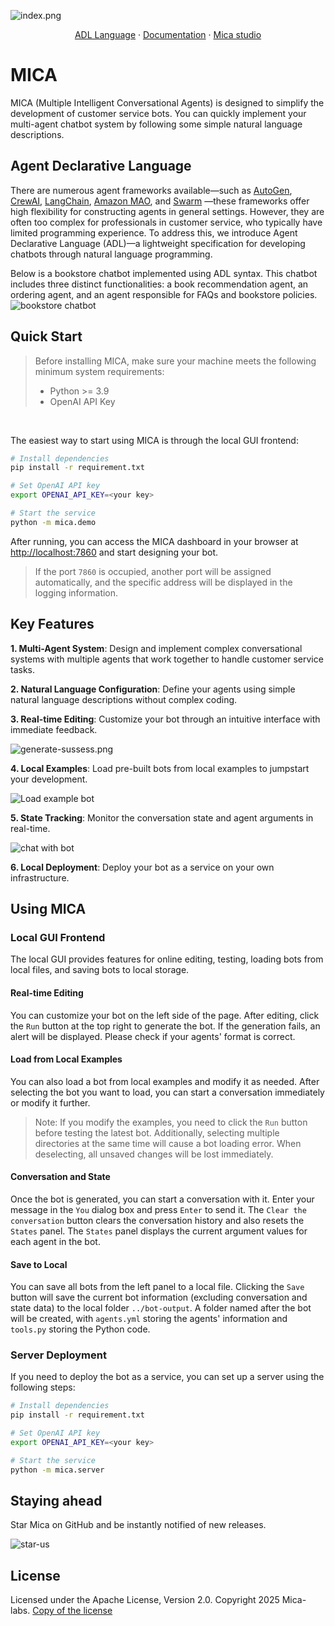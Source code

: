 ![index.png](static/index.png)

<p align="center">
  <a href="https://arxiv.org/abs/2504.14787">ADL Language</a> ·
  <a href="https://mica-labs.github.io/">Documentation</a>  ·
  <a href="https://www.promptai.us">Mica studio</a>
</p>


# MICA
MICA (Multiple Intelligent Conversational Agents) is designed to simplify the development of customer service bots. You can quickly implement your multi-agent chatbot system by following some simple natural language descriptions.

## Agent Declarative Language
There are numerous agent frameworks available—such as [AutoGen](https://github.com/microsoft/autogen), [CrewAI](https://github.com/crewAIInc/crewAI), [LangChain](https://github.com/langchain-ai/langchain), [Amazon MAO](https://github.com/awslabs/multi-agent-orchestrator), and [Swarm](https://github.com/openai/swarm) —these frameworks offer high flexibility for constructing agents in general settings. However, they are often too complex for professionals in customer service, who typically have limited programming experience. To address this, we introduce Agent Declarative Language (ADL)—a lightweight specification for developing chatbots through natural language programming.

Below is a bookstore chatbot implemented using ADL syntax. This chatbot includes three distinct functionalities: a book recommendation agent, an ordering agent, and an agent responsible for FAQs and bookstore policies.
![bookstore chatbot](./bookstore.jpg)



## Quick Start
> Before installing MICA, make sure your machine meets the following minimum system requirements:
>
>- Python >= 3.9
>- OpenAI API Key

</br>

The easiest way to start using MICA is through the local GUI frontend:

```bash
# Install dependencies
pip install -r requirement.txt

# Set OpenAI API key
export OPENAI_API_KEY=<your key>

# Start the service
python -m mica.demo
```

After running, you can access the MICA dashboard in your browser at [http://localhost:7860](http://localhost:7860) and start designing your bot.

> If the port `7860` is occupied, another port will be assigned automatically, and the specific address will be displayed in the logging information.

## Key Features

**1. Multi-Agent System**:
Design and implement complex conversational systems with multiple agents that work together to handle customer service tasks.

**2. Natural Language Configuration**:
Define your agents using simple natural language descriptions without complex coding.

**3. Real-time Editing**:
Customize your bot through an intuitive interface with immediate feedback.

![generate-sussess.png](static/generate-sussess.png)

**4. Local Examples**:
Load pre-built bots from local examples to jumpstart your development.

![Load example bot](static/load-from-disk.png)

**5. State Tracking**:
Monitor the conversation state and agent arguments in real-time.

![chat with bot](static/chat.png)

**6. Local Deployment**:
Deploy your bot as a service on your own infrastructure.

## Using MICA

### Local GUI Frontend

The local GUI provides features for online editing, testing, loading bots from local files, and saving bots to local storage.

#### Real-time Editing
You can customize your bot on the left side of the page. After editing, click the `Run` button at the top right to generate the bot. If the generation fails, an alert will be displayed. Please check if your agents' format is correct.

#### Load from Local Examples
You can also load a bot from local examples and modify it as needed. After selecting the bot you want to load, you can start a conversation immediately or modify it further.

> Note: If you modify the examples, you need to click the `Run` button before testing the latest bot. Additionally, selecting multiple directories at the same time will cause a bot loading error. When deselecting, all unsaved changes will be lost immediately.

#### Conversation and State
Once the bot is generated, you can start a conversation with it. Enter your message in the `You` dialog box and press `Enter` to send it. The `Clear the conversation` button clears the conversation history and also resets the `States` panel. The `States` panel displays the current argument values for each agent in the bot.

#### Save to Local
You can save all bots from the left panel to a local file. Clicking the `Save` button will save the current bot information (excluding conversation and state data) to the local folder `../bot-output`. A folder named after the bot will be created, with `agents.yml` storing the agents' information and `tools.py` storing the Python code.

### Server Deployment

If you need to deploy the bot as a service, you can set up a server using the following steps:

```bash
# Install dependencies
pip install -r requirement.txt

# Set OpenAI API key
export OPENAI_API_KEY=<your key>

# Start the service
python -m mica.server
```

## Staying ahead

Star Mica on GitHub and be instantly notified of new releases.

![star-us](static/star.gif)

## License

Licensed under the Apache License, Version 2.0. Copyright 2025 Mica-labs. [Copy of the license](LICENSE.txt)
